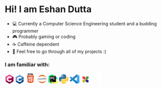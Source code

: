 # Hi! I am Eshan Dutta
                  
- 💻 Currently a Computer Science Engineering student and a budding programmer
- 🎮 Probably gaming or coding
- ☕ Caffeine dependent
- 🧩 Feel free to go through all of my projects :)

### I am familiar with: 
<img src = "images/c.png" width="30"> <img src = "images/cpp1.png" width="25"> <img src = "images/html5.png" width="35"> <img src = "images/jupyter.png" width="30"> <img src = "images/pycharm.png" width="30"> <img src = "images/python.png" width="30"> <img src = "images/vscode.png" width="30">  <img src = "images/codeblocks_logo.png" width="30"> <img src = "images/unreal engine.png" width="30">
